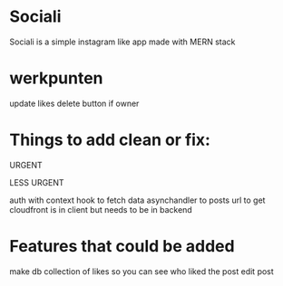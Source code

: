 # Sociali
Sociali is a simple instagram like app made with MERN stack


# werkpunten
update likes
delete button if owner




# Things to add clean or fix:
URGENT


LESS URGENT

auth with context
hook to fetch data
asynchandler to posts 
url to get cloudfront is in client but needs to be in backend


# Features that could be added
make db collection of likes so you can see who liked the post
edit post
